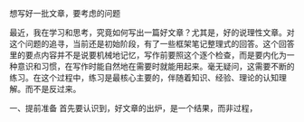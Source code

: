 
想写好一批文章，要考虑的问题

最近，我在学习和思考，究竟如何写出一篇好文章？尤其是，好的说理性文章。对这个问题的追寻，当前还是初始阶段，有了一些框架笔记整理式的回答。这个回答里的要点内容并不是说要机械地记忆，写作前要照这个逐个检查，而是要内化为一种意识和习惯，在写作时能自然地在需要时就能用起来。毫无疑问，这需要不断的练习。在这个过程中，练习是最核心主要的，伴随着知识、经验、理论的认知理解。而不是反过来。

一、提前准备
首先要认识到，好文章的出炉，是一个结果，而非过程，